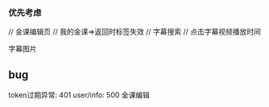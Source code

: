 ### 优先考虑
// 金课编辑页
// 我的金课=>返回时标签失效
// 字幕搜索
// 点击字幕视频播放时间

字幕图片

## bug
token过期异常: 401
user/info: 500
金课编辑
